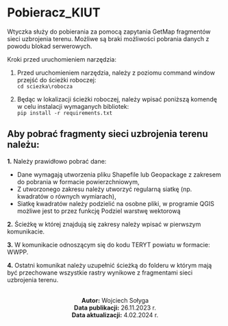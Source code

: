 # Pobieracz_KIUT
Wtyczka służy do pobierania za pomocą zapytania GetMap fragmentów sieci uzbrojenia terenu. Możliwe są braki możliwości pobrania danych z powodu blokad serwerowych.

Kroki przed uruchomieniem narzędzia:
1. Przed uruchomieniem narzędzia, należy z poziomu command window przejść do ścieżki roboczej:<br>
```cd sciezka\robocza```

2. Będąc w lokalizacji ścieżki roboczej, należy wpisać poniższą komendę w celu instalacji wymaganych bibliotek:<br>
```pip install -r requirements.txt```

## Aby pobrać fragmenty sieci uzbrojenia terenu należu:
**1.** Należy prawidłowo pobrać dane:
- Dane wymagają utworzenia pliku Shapefile lub Geopackage z zakresem do pobrania w formacie powierzchniowym,
- Z utworzonego zakresu należy utworzyć regularną siatkę (np. kwadratów o równych wymiarach),
- Siatkę kwadratów należy podzielić na osobne pliki, w programie QGIS możliwe jest to przez funkcję Podziel warstwę wektorową

**2.** Ścieżkę w której znajdują się zakresy należy wpisać w pierwszym komunikacie.

**3.** W komunikacie odnoszącym się do kodu TERYT powiatu w formacie: WWPP.

**4.** Ostatni komunikat należy uzupełnić ścieżką do folderu w którym mają być przechowane wszystkie rastry wynikowe z fragmentami sieci uzbrojenia terenu.


<div align='center'>
    <br>
    <b>Autor:</b> Wojciech Sołyga <br>
    <b>Data publikacji:</b> 26.11.2023 r.<br>
    <b>Data aktualizacji:</b> 4.02.2024 r.
</div>
